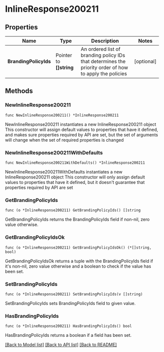 # InlineResponse200211

## Properties

Name | Type | Description | Notes
------------ | ------------- | ------------- | -------------
**BrandingPolicyIds** | Pointer to **[]string** |       An ordered list of branding policy IDs that determines the priority order of how to apply the policies  | [optional] 

## Methods

### NewInlineResponse200211

`func NewInlineResponse200211() *InlineResponse200211`

NewInlineResponse200211 instantiates a new InlineResponse200211 object
This constructor will assign default values to properties that have it defined,
and makes sure properties required by API are set, but the set of arguments
will change when the set of required properties is changed

### NewInlineResponse200211WithDefaults

`func NewInlineResponse200211WithDefaults() *InlineResponse200211`

NewInlineResponse200211WithDefaults instantiates a new InlineResponse200211 object
This constructor will only assign default values to properties that have it defined,
but it doesn't guarantee that properties required by API are set

### GetBrandingPolicyIds

`func (o *InlineResponse200211) GetBrandingPolicyIds() []string`

GetBrandingPolicyIds returns the BrandingPolicyIds field if non-nil, zero value otherwise.

### GetBrandingPolicyIdsOk

`func (o *InlineResponse200211) GetBrandingPolicyIdsOk() (*[]string, bool)`

GetBrandingPolicyIdsOk returns a tuple with the BrandingPolicyIds field if it's non-nil, zero value otherwise
and a boolean to check if the value has been set.

### SetBrandingPolicyIds

`func (o *InlineResponse200211) SetBrandingPolicyIds(v []string)`

SetBrandingPolicyIds sets BrandingPolicyIds field to given value.

### HasBrandingPolicyIds

`func (o *InlineResponse200211) HasBrandingPolicyIds() bool`

HasBrandingPolicyIds returns a boolean if a field has been set.


[[Back to Model list]](../README.md#documentation-for-models) [[Back to API list]](../README.md#documentation-for-api-endpoints) [[Back to README]](../README.md)


